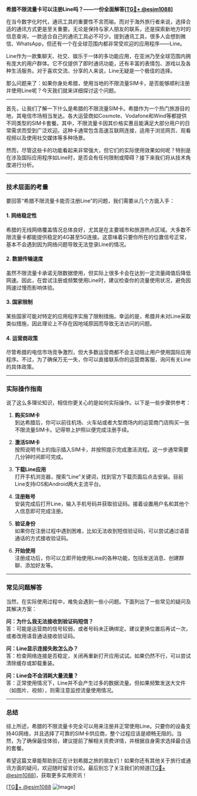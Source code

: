 **希腊不限流量卡可以注册Line吗？——一份全面解答[[TG💪+ @esim1088](https://t.me/s/esim1088)]**

在当今数字化时代，通讯工具的重要性不言而喻。而对于海外旅行者来说，选择合适的通讯方式更是至关重要。无论是保持与家人朋友的联系，还是探索新地方时的信息查询，一款适合自己的通讯工具必不可少。提到通讯工具，很多人会想到微信、WhatsApp，但还有一个在全球范围内都非常受欢迎的应用程序——Line。

Line作为一款集聊天、社交、娱乐于一体的多功能应用，在亚洲乃至全球范围内拥有庞大的用户群体。它不仅提供了即时通讯功能，还有丰富的表情包、游戏以及各种生活服务。对于喜欢交流、分享的人来说，Line无疑是一个极佳的选择。

那么问题来了：如果你身处希腊，使用当地的不限流量SIM卡，是否能够顺利注册并使用Line呢？今天我们就来详细探讨这个问题。

---

首先，让我们了解一下什么是希腊的不限流量SIM卡。希腊作为一个热门旅游目的地，其电信市场相当发达。各大运营商如Cosmote、Vodafone和Wind等都提供不同类型的SIM卡套餐。其中，不限流量卡因其价格实惠且能满足大部分用户的日常需求而受到广泛欢迎。这种卡通常包含高速互联网连接，适用于浏览网页、观看视频以及使用社交媒体等多种场景。

然而，尽管这些卡的功能看起来非常强大，但它们的实际使用效果如何呢？特别是在涉及国际应用程序如Line时，是否会有任何限制或障碍？接下来我们将从技术角度进行分析。

---

### 技术层面的考量

要回答“希腊不限流量卡能否注册Line”的问题，我们需要从几个方面入手：

#### 1. **网络稳定性**
希腊的无线网络覆盖情况总体良好，尤其是在主要城市和旅游热点区域。大多数不限流量卡都能提供稳定的4G甚至5G连接。这意味着只要你所在的位置信号正常，基本不会遇到因为网络问题导致无法登录Line的情况。

#### 2. **数据传输速度**
虽然不限流量卡承诺无限数据使用，但实际上很多卡会在达到一定流量阈值后降低网速。因此，在尝试注册或频繁使用Line时，建议检查你的流量使用状况，避免因网速过慢而影响体验。

#### 3. **国家限制**
某些国家可能对特定的应用程序实施了限制措施。幸运的是，希腊并未对Line采取类似措施，因此理论上不存在因地域原因而导致无法访问的问题。

#### 4. **运营商政策**
尽管希腊的电信市场竞争激烈，但大多数运营商都不会主动阻止用户使用国际应用程序。不过，为了确保万无一失，你可以直接联系你的运营商客服，询问有关Line的具体政策。

---

### 实际操作指南

说了这么多理论知识，相信你更关心的是如何实际操作。以下是一些步骤供参考：

1. **购买SIM卡**  
   到达希腊后，你可以前往机场、火车站或者大型商场内的运营商门店购买一张不限流量SIM卡。记得带上护照以便完成注册手续。

2. **激活SIM卡**  
   按照说明书上的指示插入SIM卡，并按照提示完成激活流程。这一步通常需要几分钟时间即可完成。

3. **下载Line应用**  
   打开手机浏览器，搜索“Line”关键词，找到官方下载页面后点击安装。目前Line支持iOS和Android两大主流平台。

4. **注册账号**  
   安装完成后打开Line，输入手机号码并获取验证码。接着设置用户名和其他个人信息即可完成注册。

5. **验证身份**  
   如果你在注册过程中遇到困难，比如无法收到短信验证码，可以尝试通过语音通话的方式接收验证码。

6. **开始使用**  
   注册成功后，你可以立即开始使用Line的各种功能，包括发送消息、创建群聊、添加好友等。

---

### 常见问题解答

当然，在实际使用过程中，难免会遇到一些小问题。下面列出了一些常见的疑问及其解决方案：

**问：为什么我无法接收到验证码短信？**  
答：可能是运营商的信号较弱，或者号码未正确绑定。建议更换位置后再试一次，或者改用语音通话接收验证码。

**问：Line显示连接失败怎么办？**  
答：检查网络连接是否稳定，关闭再重新打开应用试试。如果仍然不行，可以尝试清除缓存或卸载重装。

**问：Line会不会消耗大量流量？**  
答：正常使用情况下，Line并不会产生过多的数据流量。但如果频繁发送大文件（如图片、视频），则需注意监控流量使用情况。

---

### 总结

综上所述，希腊的不限流量卡完全可以用来注册并正常使用Line。只要你的设备支持4G网络，并且选择了可靠的SIM卡供应商，整个过程应该是顺畅无阻的。当然，为了确保最佳体验，建议提前了解相关资费详情，并根据自身需求选择最合适的套餐。

希望这篇文章能帮助到正在计划希腊之旅的朋友们！如果你还有其他关于旅行或通讯方面的疑问，欢迎随时留言讨论。最后别忘了关注我们的频道[[TG💪+ @esim1088](https://t.me/s/esim1088)]，获取更多实用资讯！

[[TG💪+ @esim1088](https://t.me/s/esim1088) ![Image](https://i.postimg.cc/4NQfJmqS/Snipaste-2025-05-13-00-14-12.png)]